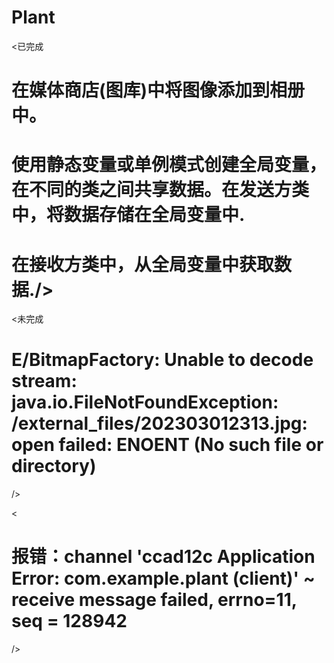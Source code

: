 # Plant
<已完成
# 在媒体商店(图库)中将图像添加到相册中。
     
# 使用静态变量或单例模式创建全局变量，在不同的类之间共享数据。在发送方类中，将数据存储在全局变量中.
     
# 在接收方类中，从全局变量中获取数据./>
<未完成
 # E/BitmapFactory: Unable to decode stream: java.io.FileNotFoundException: /external_files/202303012313.jpg: open failed: ENOENT (No such file or directory)
 />

<
# 报错：channel 'ccad12c Application Error: com.example.plant (client)' ~ receive message failed, errno=11, seq = 128942
/>
